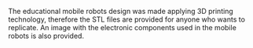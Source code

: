 The educational mobile robots design was made applying 3D printing technology, therefore the STL files are provided for anyone who wants to replicate.
An image with the electronic components used in the mobile robots is also provided. 
